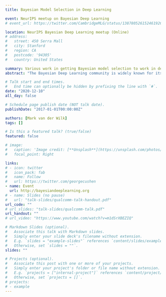 ```yaml
---
title: Bayesian Model Selection in Deep Learning

event: NeurIPS meetup on Bayesian Deep Learning
# event_url: https://twitter.com/CambridgeMLG/status/1387805261524619265

location: NeurIPS Bayesian Deep Learning meetup (Online)
# address:
#   street: 450 Serra Mall
#   city: Stanford
#   region: CA
#   postcode: '94305'
#   country: United States

summary: Various work in getting Bayesian model selection to work in deep learning.
abstract: "The Bayesian Deep Learning community is widely known for its efforts in bringing uncertainty estimates to deep neural networks. However, Bayesian methods have another key advantage: the ability to adjust inductive biases through model selection. Interestingly, model selection and uncertainty estimation are dual problems in the Bayesian framework. In this talk, I will discuss the current state of model selection in Bayesian deep learning, together with some of my recent work towards this. I will discuss some theoretically grounded successes in Deep Gaussian Processes and in connecting ensembling to Bayesian inference, as well as recent empirical work on Neural Architecture Search. To finish, I would like to speculate on possible other benefits that the Bayesian framework can provide, in particular relating to asynchronous computation, and how this can potentially benefit from new hardware."

# Talk start and end times.
#   End time can optionally be hidden by prefixing the line with `#`.
date: "2020-12-10"
all_day: false

# Schedule page publish date (NOT talk date).
publishDate: "2017-01-01T00:00:00Z"

authors: [Mark van der Wilk]
tags: []

# Is this a featured talk? (true/false)
featured: false

# image:
#   caption: 'Image credit: [**Unsplash**](https://unsplash.com/photos/bzdhc5b3Bxs)'
#   focal_point: Right

links:
# - icon: twitter
#   icon_pack: fab
#   name: Follow
#   url: https://twitter.com/georgecushen
- name: Event
  url: http://bayesiandeeplearning.org
# - name: Slides (no pause)
#   url: "talk-slides/qualcomm-talk-handout.pdf"
url_code: ""
# url_slides: "talk-slides/qualcomm-talk.pdf"
url_handout: ""
# url_video: "https://www.youtube.com/watch?v=m1dSrXBEZIQ"

# Markdown Slides (optional).
#   Associate this talk with Markdown slides.
#   Simply enter your slide deck's filename without extension.
#   E.g. `slides = "example-slides"` references `content/slides/example-slides.md`.
#   Otherwise, set `slides = ""`.
slides: ""

# Projects (optional).
#   Associate this post with one or more of your projects.
#   Simply enter your project's folder or file name without extension.
#   E.g. `projects = ["internal-project"]` references `content/project/deep-learning/index.md`.
#   Otherwise, set `projects = []`.
# projects:
# - example
---
```


